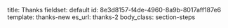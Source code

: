 title: Thanks
fieldset: default
id: 8e3d8157-f4de-4960-8a9b-8017aff187e6
template: thanks-new
es_url: thanks-2
body_class: section-steps
